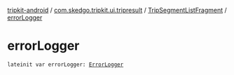 [tripkit-android](../../index.md) / [com.skedgo.tripkit.ui.tripresult](../index.md) / [TripSegmentListFragment](index.md) / [errorLogger](./error-logger.md)

# errorLogger

`lateinit var errorLogger: `[`ErrorLogger`](../../com.skedgo.tripkit.logging/-error-logger/index.md)